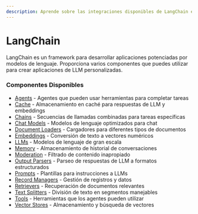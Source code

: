 ```yaml
---
description: Aprende sobre las integraciones disponibles de LangChain en Flowise
---
```


# LangChain

LangChain es un framework para desarrollar aplicaciones potenciadas por modelos de lenguaje. Proporciona varios componentes que puedes utilizar para crear aplicaciones de LLM personalizadas.

### Componentes Disponibles

* [Agents](agents/) - Agentes que pueden usar herramientas para completar tareas
* [Cache](cache/) - Almacenamiento en caché para respuestas de LLM y embeddings
* [Chains](chains/) - Secuencias de llamadas combinadas para tareas específicas
* [Chat Models](chat-models/) - Modelos de lenguaje optimizados para chat
* [Document Loaders](document-loaders/) - Cargadores para diferentes tipos de documentos
* [Embeddings](embeddings/) - Conversión de texto a vectores numéricos
* [LLMs](llms/) - Modelos de lenguaje de gran escala
* [Memory](memory/) - Almacenamiento de historial de conversaciones
* [Moderation](moderation/) - Filtrado de contenido inapropiado
* [Output Parsers](output-parsers/) - Parseo de respuestas de LLM a formatos estructurados
* [Prompts](prompts/) - Plantillas para instrucciones a LLMs
* [Record Managers](record-managers.md) - Gestión de registros y datos
* [Retrievers](retrievers/) - Recuperación de documentos relevantes
* [Text Splitters](text-splitters/) - División de texto en segmentos manejables
* [Tools](tools/) - Herramientas que los agentes pueden utilizar
* [Vector Stores](vector-stores/) - Almacenamiento y búsqueda de vectores
